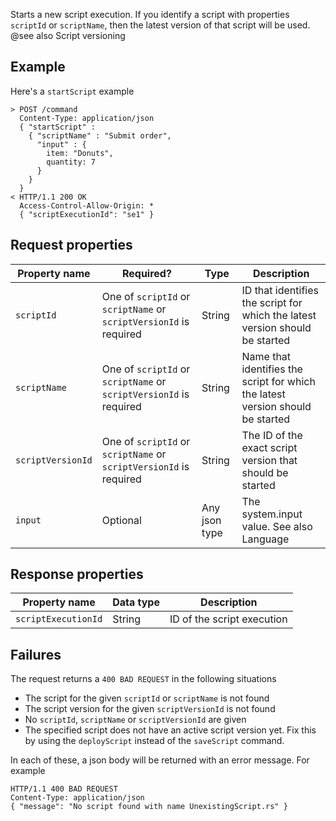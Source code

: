 Starts a new script execution.  If you identify a script with properties 
`scriptId` or `scriptName`, then the latest version of that script will 
be used.  @see also <a onclick="show('script-versioning')">Script versioning</a>

## Example
Here's a `startScript` example
 
```
> POST /command
  Content-Type: application/json
  { "startScript" :
    { "scriptName" : "Submit order",
      "input" : {
        item: "Donuts",
        quantity: 7 
      }
    }
  }
< HTTP/1.1 200 OK
  Access-Control-Allow-Origin: *
  { "scriptExecutionId": "se1" }
```

## Request properties

| Property name | Required? | Type | Description |
|---|---|---|---|
| `scriptId` | One of `scriptId` or `scriptName` or `scriptVersionId` is required | String | ID that identifies the script for which the latest version should be started |
| `scriptName` | One of `scriptId` or `scriptName` or `scriptVersionId` is required | String | Name that identifies the script for which the latest version should be started |
| `scriptVersionId` | One of `scriptId` or `scriptName` or `scriptVersionId` is required | String | The ID of the exact script version that should be started |
| `input` | Optional | Any json type | The system.input value.  See also <a onclick="show('language')">Language</a>   |

## Response properties

| Property name | Data type | Description |
|---|---|---|
| `scriptExecutionId` | String | ID of the script execution |

## Failures

The request returns a `400 BAD REQUEST` in the following situations

* The script for the given `scriptId` or `scriptName` is not found
* The script version for the given `scriptVersionId` is not found
* No `scriptId`, `scriptName` or `scriptVersionId` are given
* The specified script does not have an active script version yet.  Fix this by using the `deployScript` instead of the `saveScript` command.

In each of these, a json body will be returned with an error message.  For example 

```
HTTP/1.1 400 BAD REQUEST
Content-Type: application/json
{ "message": "No script found with name UnexistingScript.rs" }
```